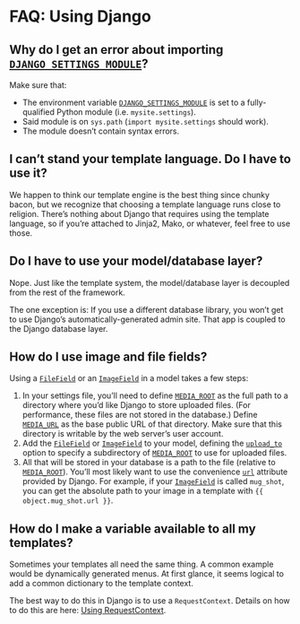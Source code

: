# FAQ: Using Django

## Why do I get an error about importing [`DJANGO_SETTINGS_MODULE`](../topics/settings.md#envvar-DJANGO_SETTINGS_MODULE)?

Make sure that:

* The environment variable [`DJANGO_SETTINGS_MODULE`](../topics/settings.md#envvar-DJANGO_SETTINGS_MODULE) is set to a
  fully-qualified Python module (i.e. `mysite.settings`).
* Said module is on `sys.path` (`import mysite.settings` should work).
* The module doesn’t contain syntax errors.

## I can’t stand your template language. Do I have to use it?

We happen to think our template engine is the best thing since chunky bacon,
but we recognize that choosing a template language runs close to religion.
There’s nothing about Django that requires using the template language, so
if you’re attached to Jinja2, Mako, or whatever, feel free to use those.

## Do I have to use your model/database layer?

Nope. Just like the template system, the model/database layer is decoupled from
the rest of the framework.

The one exception is: If you use a different database library, you won’t get to
use Django’s automatically-generated admin site. That app is coupled to the
Django database layer.

## How do I use image and file fields?

Using a [`FileField`](../ref/models/fields.md#django.db.models.FileField) or an
[`ImageField`](../ref/models/fields.md#django.db.models.ImageField) in a model takes a few steps:

1. In your settings file, you’ll need to define [`MEDIA_ROOT`](../ref/settings.md#std-setting-MEDIA_ROOT) as
   the full path to a directory where you’d like Django to store uploaded
   files. (For performance, these files are not stored in the database.)
   Define [`MEDIA_URL`](../ref/settings.md#std-setting-MEDIA_URL) as the base public URL of that directory.
   Make sure that this directory is writable by the web server’s user
   account.
2. Add the [`FileField`](../ref/models/fields.md#django.db.models.FileField) or
   [`ImageField`](../ref/models/fields.md#django.db.models.ImageField) to your model, defining the
   [`upload_to`](../ref/models/fields.md#django.db.models.FileField.upload_to) option to specify a
   subdirectory of [`MEDIA_ROOT`](../ref/settings.md#std-setting-MEDIA_ROOT) to use for uploaded files.
3. All that will be stored in your database is a path to the file
   (relative to [`MEDIA_ROOT`](../ref/settings.md#std-setting-MEDIA_ROOT)). You’ll most likely want to use the
   convenience [`url`](../ref/models/fields.md#django.db.models.fields.files.FieldFile.url) attribute
   provided by Django. For example, if your
   [`ImageField`](../ref/models/fields.md#django.db.models.ImageField) is called `mug_shot`, you can get
   the absolute path to your image in a template with
   `{{ object.mug_shot.url }}`.

## How do I make a variable available to all my templates?

Sometimes your templates all need the same thing. A common example would be
dynamically generated menus. At first glance, it seems logical to add a common
dictionary to the template context.

The best way to do this in Django is to use a `RequestContext`. Details on
how to do this are here: [Using RequestContext](../ref/templates/api.md#subclassing-context-requestcontext).

